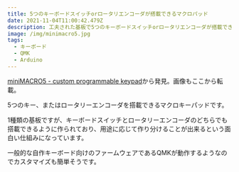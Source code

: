 ```yaml
---
title: 5つのキーボードスイッチorロータリエンコーダが搭載できるマクロパッド
date: 2021-11-04T11:00:42.479Z
description: 工夫された基板で5つのキーボードスイッチorロータリエンコーダが搭載できるマクロパッドを紹介します。
image: /img/minimacro5.jpg
tags:
  - キーボード
  - QMK
  - Arduino
---
```

[miniMACRO5 - custom programmable keypad](https://www.tindie.com/products/LeafCutter/minimacro5-custom-programmable-keypad/)から発見。画像もここから転載。

5つのキー、またはロータリーエンコーダを搭載できるマクロキーパッドです。

1種類の基板ですが、キーボードスイッチとロータリーエンコーダのどちらでも搭載できるように作られており、用途に応じて作り分けることが出来るという面白い仕組みになっています。

一般的な自作キーボード向けのファームウェアであるQMKが動作するようなのでカスタマイズも簡単そうです。
